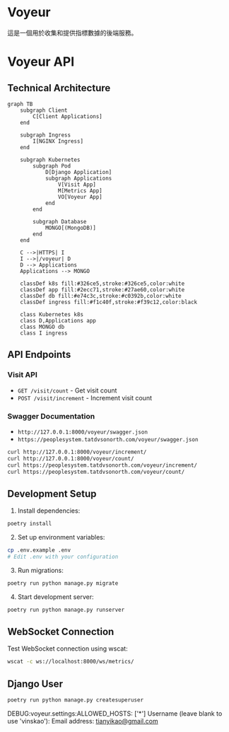 # Voyeur

這是一個用於收集和提供指標數據的後端服務。

# Voyeur API

## Technical Architecture

```mermaid
graph TB
    subgraph Client
        C[Client Applications]
    end

    subgraph Ingress
        I[NGINX Ingress]
    end

    subgraph Kubernetes
        subgraph Pod
            D[Django Application]
            subgraph Applications
                V[Visit App]
                M[Metrics App]
                VO[Voyeur App]
            end
        end
        
        subgraph Database
            MONGO[(MongoDB)]
        end
    end

    C -->|HTTPS| I
    I -->|/voyeur| D
    D --> Applications
    Applications --> MONGO

    classDef k8s fill:#326ce5,stroke:#326ce5,color:white
    classDef app fill:#2ecc71,stroke:#27ae60,color:white
    classDef db fill:#e74c3c,stroke:#c0392b,color:white
    classDef ingress fill:#f1c40f,stroke:#f39c12,color:black

    class Kubernetes k8s
    class D,Applications app
    class MONGO db
    class I ingress
```

## API Endpoints

### Visit API
- `GET /visit/count` - Get visit count
- `POST /visit/increment` - Increment visit count

### Swagger Documentation
- `http://127.0.0.1:8000/voyeur/swagger.json`
- `https://peoplesystem.tatdvsonorth.com/voyeur/swagger.json`

```bash
curl http://127.0.0.1:8000/voyeur/increment/
curl http://127.0.0.1:8000/voyeur/count/
curl https://peoplesystem.tatdvsonorth.com/voyeur/increment/
curl https://peoplesystem.tatdvsonorth.com/voyeur/count/
```

## Development Setup

1. Install dependencies:
```bash
poetry install
```

2. Set up environment variables:
```bash
cp .env.example .env
# Edit .env with your configuration
```

3. Run migrations:
```bash
poetry run python manage.py migrate
```

4. Start development server:
```bash
poetry run python manage.py runserver
```


## WebSocket Connection

Test WebSocket connection using wscat:
```bash
wscat -c ws://localhost:8000/ws/metrics/
```

## Django User
```bash
poetry run python manage.py createsuperuser
```

DEBUG:voyeur.settings:ALLOWED_HOSTS: ['*']
Username (leave blank to use 'vinskao'): 
Email address: tianyikao@gmail.com
